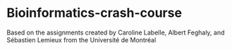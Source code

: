 # Bioinformatics-crash-course

Based on the assignments created by Caroline Labelle, Albert Feghaly, and Sébastien Lemieux from the Université de Montréal
